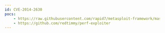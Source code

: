 ```yaml
---
id: CVE-2014-2630
pocs:
    - https://raw.githubusercontent.com/rapid7/metasploit-framework/master/modules/exploits/linux/local/hp_xglance_priv_esc.rb
    - https://github.com/redtimmy/perf-exploiter
---
```


